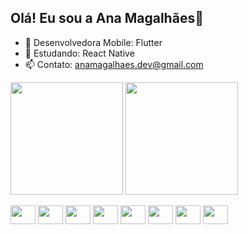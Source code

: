 ## Olá! Eu sou a Ana Magalhães📱

- 🔭 Desenvolvedora Mobile: Flutter
- 🌱 Estudando: React Native
- 📫 Contato: anamagalhaes.dev@gmail.com

<div>
   <img height=180 align="center" src="https://github-readme-stats.vercel.app/api?username=anacmagalhaes&show_icons=true&theme=radical" />
   <img height=180 align="center" src="https://github-readme-stats.vercel.app/api/top-langs?username=anacmagalhaes&layout=compact&langs_count=8&card_width=320&theme=radical" />
</a>

</div>
<div style="dispkay: inline_block"><br>
   <img align ="center" height="30" width="40" src="https://cdn.jsdelivr.net/gh/devicons/devicon@latest/icons/flutter/flutter-original.svg" />
  <img align ="center" height="30" width="40" src="https://cdn.jsdelivr.net/gh/devicons/devicon@latest/icons/dart/dart-original.svg" />
  <img align ="center" height="30" width="40" src="https://cdn.jsdelivr.net/gh/devicons/devicon@latest/icons/html5/html5-original.svg" />
   <img align ="center" height="30" width="40"  src="https://cdn.jsdelivr.net/gh/devicons/devicon@latest/icons/css3/css3-original.svg" />
   <img align ="center" height="30" width="40" src="https://cdn.jsdelivr.net/gh/devicons/devicon@latest/icons/php/php-original.svg" />
  <img align ="center" height="30" width="40" src="https://cdn.jsdelivr.net/gh/devicons/devicon@latest/icons/python/python-original.svg"" />
  <img align ="center" height="30" width="40" src="https://cdn.jsdelivr.net/gh/devicons/devicon@latest/icons/c/c-original.svg" />
  <img align ="center" height="30" width="40" src="https://cdn.jsdelivr.net/gh/devicons/devicon@latest/icons/javascript/javascript-original.svg" />
</div>
